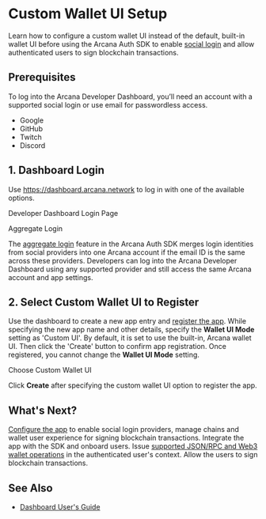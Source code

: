 # Custom Wallet UI Setup

Learn how to configure a custom wallet UI instead of the default, built-in wallet UI before using the Arcana Auth SDK to enable [social login](../../concepts/social-login/) and allow authenticated users to sign blockchain transactions.

## Prerequisites

To log into the Arcana Developer Dashboard, you’ll need an account with a supported social login or use email for passwordless access.

- Google
- GitHub
- Twitch
- Discord

## 1. Dashboard Login

Use <https://dashboard.arcana.network> to log in with one of the available options.

Developer Dashboard Login Page

Aggregate Login

The [aggregate login](../../concepts/aggregatelogin/) feature in the Arcana Auth SDK merges login identities from social providers into one Arcana account if the email ID is the same across these providers. Developers can log into the Arcana Developer Dashboard using any supported provider and still access the same Arcana account and app settings.

## 2. Select Custom Wallet UI to Register

Use the dashboard to create a new app entry and [register the app](../config-auth/register-app/). While specifying the new app name and other details, specify the **Wallet UI Mode** setting as 'Custom UI'. By default, it is set to use the built-in, Arcana wallet UI. Then click the 'Create' button to confirm app registration. Once registered, you cannot change the **Wallet UI Mode** setting.

Choose Custom Wallet UI

Click **Create** after specifying the custom wallet UI option to register the app.

## What's Next?

[Configure the app](../config-auth/) to enable social login providers, manage chains and wallet user experience for signing blockchain transactions. Integrate the app with the SDK and onboard users. Issue [supported JSON/RPC and Web3 wallet operations](../../auth/web3-ops/evm/) in the authenticated user's context. Allow the users to sign blockchain transactions.

## See Also

- [Dashboard User's Guide](../config-dApp-with-db/)
